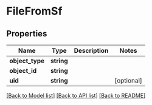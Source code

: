# FileFromSf

## Properties
Name | Type | Description | Notes
------------ | ------------- | ------------- | -------------
**object_type** | **string** |  | 
**object_id** | **string** |  | 
**uid** | **string** |  | [optional] 

[[Back to Model list]](../README.md#documentation-for-models) [[Back to API list]](../README.md#documentation-for-api-endpoints) [[Back to README]](../README.md)


